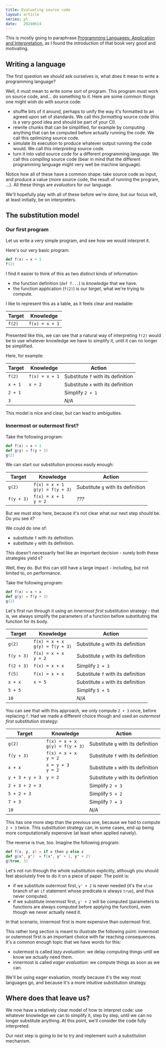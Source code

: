 ```yaml
---
title: Evaluating source code
layout: article
series: pl
date:   20240614
---
```


This is mostly going to paraphrase [Programming Languages: Application and Interpretation](https://www.plai.org/), as I found the introduction of that book very good and motivating.

## Writing a language

The first question we should ask ourselves is, what does it mean to write a programming language?

Well, it must mean to write some sort of program. This program must work on source code, and... do something to it. Here are some common things one might wish do with source code:
- shuffle bits of it around, perhaps to unify the way it's formatted to an agreed upon set of standards. We call this _formatting_ source code (this is a very good idea and should be part of your CI).
- rewrite chunks that can be simplified, for example by computing anything that can be computed before actually running the code. We call this _optimizing_ source code.
- simulate its execution to produce whatever output running the code would. We call this _interpreting_ source code.
- turn it into valid source code for a different programming language. We call this _compiling_ source code (bear in mind that the different programming language might very well be machine language).

Notice how all of these have a common shape: take source code as input, and produce a value (more source code, the result of running the program, ...). All these things are _evaluators_ for our language.

We'll hopefully play with all of these before we're done, but our focus will, at least initially, be on interpreters.

## The substitution model
### Our first program
Let us write a very simple program, and see how we would interpret it.

Here's our very basic program:
```scala
def f(x) = x + 1
f(2)
```

I find it easier to think of this as two distinct kinds of information:
- the function definition (`def f...`) is _knowledge_ that we have.
- the function application (`f(2)`) is our _target_, what we're trying to compute.

I like to represent this as a table, as it feels clear and readable:

| Target | Knowledge      |
|--------|----------------|
| `f(2)` | `f(x) = x + 1` |


Presented like this, we can see that a natural way of interpreting `f(2)` would be to use whatever knowledge we have to simplify it, until it can no longer be simplified.

Here, for example:

| Target  | Knowledge      | Action                             |
|---------|----------------|------------------------------------|
| `f(2)`  | `f(x) = x + 1` | Substitute `f` with its definition |
| `x + 1` | `x = 2`        | Substitute `x` with its definition |
| `2 + 1` |                | Simplify `2 + 1`                   |
| `3`     |                | _N/A_                              |

This model is nice and clear, but can lead to ambiguities.

### Innermost or outermost first?

Take the following program:

```scala
def f(x) = x + 1
def g(y) = f(y + 3)
g(2)
```

We can start our substitution process easily enough:

| Target     | Knowledge                            | Action                             |
|------------|--------------------------------------|------------------------------------|
| `g(2)`     | `f(x) = x + 1`<br/>`g(y) = f(y + 3)` | Substitute `g` with its definition |
| `f(y + 3)` | `f(x) = x + 1`<br/>`y = 2`           | _???_                              |

But we must stop here, because it's not clear what our next step should be. Do you see it?

We could do one of:
- substitute `f` with its definition.
- substitute `y` with its definition.

This doesn't necessarily feel like an important decision - surely both these strategies yield `6`?

Well, they do. But this can still have a large impact - including, but not limited to, on performance.

Take the following program:

```scala
def f(x) = x + x
def g(y) = f(y + 3)
g(2)
```

Let's first run through it using an _innermost first_ substitution strategy - that is, we always simplify the parameters of a function before substituting the function for its body.

| Target     | Knowledge                            | Action                             |
|------------|--------------------------------------|------------------------------------|
| `g(2)`     | `f(x) = x + x`<br/>`g(y) = f(y + 3)` | Substitute `g` with its definition |
| `f(y + 3)` | `f(x) = x + x`<br/>`y = 2`           | Substitute `y` with its definition |
| `f(2 + 3)` | `f(x) = x + x`                       | Simplify `2 + 3`                   |
| `f(5)`     | `f(x) = x + x`                       | Substitute `f` with its definition |
| `x + x`    | `x = 5`                              | Substitute `x` with its definition |
| `5 + 5`    |                                      | Simplify `5 + 5`                   |
| `10`       |                                      | _N/A_                              |

You can see that with this approach, we only compute `2 + 3` once, before replacing `f`. Had we made a different choice though and used an _outermost first_ substitution strategy:

| Target          | Knowledge                            | Action                             |
|-----------------|--------------------------------------|------------------------------------|
| `g(2)`          | `f(x) = x + x`<br/>`g(y) = f(y + 3)` | Substitute `g` with its definition |
| `f(y + 3)`      | `f(x) = x + x`<br/>`y = 2`           | Substitute `f` with its definition |
| `x + x`         | `x = y + 3`<br/>`y = 2`              | Substitute `x` with its definition |
| `y + 3 + y + 3` | `y = 2`                              | Substitute `y` with its definition |
| `2 + 3 + 2 + 3` |                                      | Simplify `2 + 3`                   |
| `5 + 2 + 3`     |                                      | Simplify `5 + 2`                   |
| `7 + 3`         |                                      | Simplify `7 + 3`                   |
| `10`            |                                      | _N/A_                              |

This has one more step than the previous one, because we had to compute `2 + 3` twice. This substitution strategy can, in some cases, end up being more computationally expensive (at least when applied naively).

The reverse is true, too. Imagine the following program:

```scala
def f(x, y, z) = if x then y else z
def g(x', y')  = f(x', y' + 1, y' + 2)
g(true, 3)
```

Let's not run through the whole substitution explicitly, although you should feel absolutely free to do it on a piece of paper. The point is:
- if we substitute outermost first, `y' + 2` is never needed (it's the `else` branch of an `if` statement whose predicate is always `true`), and thus never computed.
- if we substitute innermost first, `y' + 2` will be computed (parameters to functions are always computed before applying the function), even though we never actually need it.

In that scenario, innermost first is more expensive than outermost first.

This rather long section is meant to illustrate the following point: innermost or outermost first is an important choice with far reaching consequences. It's a common enough topic that we have words for this:
- outermost is called _lazy evaluation_: we delay computing things until we know we actually need them.
- innermost is called _eager evaluation_: we compute things as soon as we can.

We'll be using eager evaluation, mostly because it's the way most languages go, and because it's a more intuitive substitution strategy.

## Where does that leave us?

We now have a relatively clear model of how to interpret code: use whatever knowledge we can to simplify it, step by step, until we can no longer substitute anything. At this point, we'll consider the code fully interpreted.

Our next step is going to be to try and implement such a substitution mechanism.
